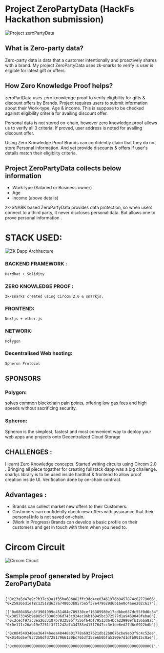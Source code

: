 # Project ZeroPartyData (HackFs Hackathon submission)

![Project zeroPartyData](https://user-images.githubusercontent.com/8952786/180658266-972dddd2-1b52-4f94-9871-df58f357b800.png?raw=true "Project zeroPartyData")

## What is Zero-party data?

Zero-party data is data that a customer intentionally and proactively shares with a brand. My project ZeroPartyData uses zk-snarks to verify is user is eligible for latest gift or offers.

## How Zero Knowledge Proof helps?

zeroPartData uses zero knowledge proof to verify eligibility for gifts & discount offers by Brands. Project requires users to submit information about their Work-type, Age & income. This is suppose to be checked against eligibility criteria for availing discount offer.

Personal data is not stored on-chain, however zero knowledge proof allows us to verify all 3 criteria. If proved, user address is noted for availing discount offer.

Using Zero Knowledge Proof Brands can confidently claim that they do not store Personal information. And yet provide discounts & offers if user's details match their eligiblity criteria.

## Project ZeroPartyData collects below information

- WorkType (Salaried or Business owner)
- Age
- Income
  (above details)

zk-SNARK based ZeroPartyData provides data protection, so when users connect to a third party, it never discloses personal data. But allows one to prove personal information .

# STACK USED:

![ZK Dapp Architecture](https://user-images.githubusercontent.com/8952786/180658269-24d714d0-306b-4081-9658-e60dd366e77b.jpg?raw=true "ZK Dapp Architecture")

### BACKEND FRAMEWORK :

    Hardhat + Solidity

### ZERO KNOWLEDGE PROOF :

    zk-snarks created using Circom 2.0 & snarkjs.

### FRONTEND:

    Nextjs + ether.js

### NETWORK:

    Polygon

### Decentralised Web hsoting:

    Spheron Protocol

## SPONSORS

### Polygon:

solves common blockchain pain points, offering low gas fees and high speeds without sacrificing security.

### Spheron:

Spheron is the simplest, fastest and most convenient way to deploy your web apps and projects onto Decentralized Cloud Storage

## CHALLENGES :

I learnt Zero Knowledge concepts. Started writing circuits using Circom 2.0 . Bringing all piece togather for creating fullstack dapp was a big challenge. snarkjs library is to be used inside hardhat & frontend to allow proof creation inside UI. Verification done by on-chain contract.

## Advantages :

- Brands can collect market new offers to their Customers.
- Customers can confidently check new offers with assurance that their personal info is not saved on-chain.
- (Work in Progress) Brands can develop a basic profile on their customers and get in touch with them when you need to.

# Circom Circuit

![Circom Circuit](https://user-images.githubusercontent.com/8952786/180658267-3c38556e-d914-4e0d-aae7-a456e0e8c445.png?raw=true "Circom Circuit")

## Sample proof generated by Project ZeroPartyData

     ["0x23a5d47e9c7b37cb3a1f35ba68b082ffc3dd4ce03461976b9457874c02779066", "0x259266d1ef8c13518d637a7480b3b8575e5f37e479629d6b16e0c4aee202c617"],
         [["0x080485ab3f3901999e451404e709330cef16389980e17cdbbe637dc55f0d6c34", "0x30573345b9e885c73300c06d743c924ec86b16945bc372577d1a9469048feba8"],["0x2cecf97ac3ea2633187b793259bf7556f64bf79513d64bca229909fb156ba8ac", "0x0e111c26ab19e7251f3f71242a7434783e41517647cc3e1de6ed27d6c0922bdb"]],
         ["0x084549340ee36474beea48448a01778a6927621db12b8676cbe9eb3f9c4c52ee", "0x014bd6ef937250dfd72817966130bc76b3f352e6b0bfa5390e7d1dfb9015c8ae"],
         ["0x0000000000000000000000000000000000000000000000000000000000000001","0x0000000000000000000000000000000000000000000000000000000000000001","0x0000000000000000000000000000000000000000000000000000000000000012","0x0000000000000000000000000000000000000000000000000000000000001388"]
